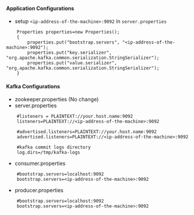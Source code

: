 
#### Application Configurations

- setup `<ip-address-of-the-machine>:9092` in `server.properties`
```
    Properties properties=new Properties();
    {
    	properties.put("bootstrap.servers", "<ip-address-of-the-machine>:9092");
    	properties.put("key.serializer", "org.apache.kafka.common.serialization.StringSerializer");
    	properties.put("value.serializer", "org.apache.kafka.common.serialization.StringSerializer");
    }
```


#### Kafka Configurations

- zookeeper.properties (No change)
- server.properties
```
    #listeners = PLAINTEXT://your.host.name:9092
    listeners=PLAINTEXT://<ip-address-of-the-machine>:9092
    
    #advertised.listeners=PLAINTEXT://your.host.name:9092
    advertised.listeners=PLAINTEXT://<ip-address-of-the-machine>:9092
    
    #kafka commit logs directory
    log.dirs=/tmp/kafka-logs
```
- consumer.properties
```
    #bootstrap.servers=localhost:9092
    bootstrap.servers=<ip-address-of-the-machine>:9092
```
- producer.properties
```
    #bootstrap.servers=localhost:9092
    bootstrap.servers=<ip-address-of-the-machine>:9092
```
